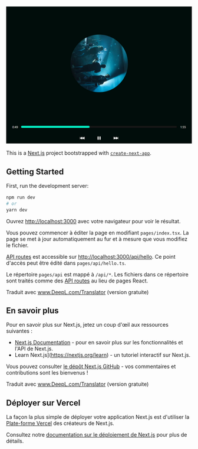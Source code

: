 ![alt text](https://raw.githubusercontent.com/BenBktech/Audio-Player-in-NextJS-Typescript/main/public/screenshot.jpg)

This is a [Next.js](https://nextjs.org/) project bootstrapped with [`create-next-app`](https://github.com/vercel/next.js/tree/canary/packages/create-next-app).

## Getting Started

First, run the development server:

```bash
npm run dev
# or
yarn dev
```

Ouvrez [http://localhost:3000](http://localhost:3000) avec votre navigateur pour voir le résultat.

Vous pouvez commencer à éditer la page en modifiant `pages/index.tsx`. La page se met à jour automatiquement au fur et à mesure que vous modifiez le fichier.

[API routes](https://nextjs.org/docs/api-routes/introduction) est accessible sur [http://localhost:3000/api/hello](http://localhost:3000/api/hello). Ce point d'accès peut être édité dans `pages/api/hello.ts`.

Le répertoire `pages/api` est mappé à `/api/*`. Les fichiers dans ce répertoire sont traités comme des [API routes](https://nextjs.org/docs/api-routes/introduction) au lieu de pages React.


Traduit avec www.DeepL.com/Translator (version gratuite)

## En savoir plus

Pour en savoir plus sur Next.js, jetez un coup d'œil aux ressources suivantes :

- [Next.js Documentation](https://nextjs.org/docs) - pour en savoir plus sur les fonctionnalités et l'API de Next.js.
- Learn Next.js](https://nextjs.org/learn) - un tutoriel interactif sur Next.js.

Vous pouvez consulter [le dépôt Next.js GitHub](https://github.com/vercel/next.js/) - vos commentaires et contributions sont les bienvenus !


Traduit avec www.DeepL.com/Translator (version gratuite)

## Déployer sur Vercel

La façon la plus simple de déployer votre application Next.js est d'utiliser la [Plate-forme Vercel](https://vercel.com/new?utm_medium=default-template&filter=next.js&utm_source=create-next-app&utm_campaign=create-next-app-readme) des créateurs de Next.js.

Consultez notre [documentation sur le déploiement de Next.js](https://nextjs.org/docs/deployment) pour plus de détails.


